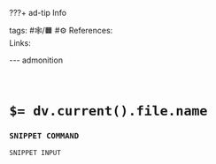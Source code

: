 ???+ ad-tip Info

tags: #🕸️/🟧️  #⚙️ 
References:   
Links: 

--- admonition


<br>

# `$= dv.current().file.name`

### `SNIPPET COMMAND`

```
SNIPPET INPUT
```